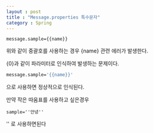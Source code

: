 ```yaml
---
layout : post
title : "Message.properties 특수문자"
category : Spring
---
```

```properties
message.sample={{name}}
```

위와 같이 중괄호를 사용하는 경우 {name} 관련 에러가 발생한다.

{0}과 같이 파라미터로 인식하여 발생하는 문제이다.

```bash
message.sample='{{name}}'
```

으로 사용하면 정상적으로 인식된다.

만약 작은 따움표를 사용하고 싶은경우

```properties
sample=''안녕''
```

'' 로 사용하면된다
